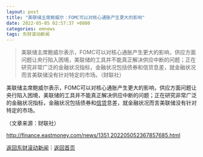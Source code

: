 ```yaml
---
layout: post
title: "美联储主席鲍威尔：FOMC可以对核心通胀产生更大的影响"
date: 2022-05-05 02:57:37 +0800
categories: emnews
tags: 东财滚动新闻
---
```

> 美联储主席鲍威尔表示，FOMC可以对核心通胀产生更大的影响，供应方面问题让央行陷入困境，美联储的工具并不能真正解决供应中断的问题；正在研究非常广泛的金融状况指标，金融状况包括债券和信贷息差，就金融状况而言美联储没有针对特定的市场。（财联社）

<p>美联储主席鲍威尔表示，FOMC可以对核心通胀产生更大的影响，供应方面问题让央行陷入困境，美联储的工具并不能真正解决供应中断的问题；正在研究非常广泛的金融状况指标，金融状况包括债券和<span id="Info.3327"><a href="http://data.eastmoney.com/cjsj/xzxd.html" class="infokey">信贷</a></span>息差，就金融状况而言美联储没有针对特定的市场。</p><p class="em_media">（文章来源：财联社）</p>

<http://finance.eastmoney.com/news/1351,202205052367857685.html>

[返回东财滚动新闻](//finews.withounder.com/emnews/)｜[返回首页](//finews.withounder.com/)